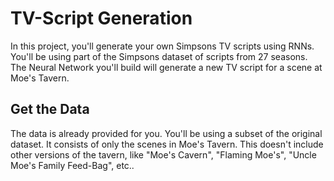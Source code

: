 # TV-Script Generation

In this project, you'll generate your own Simpsons TV scripts using RNNs. You'll be using part of the Simpsons dataset of scripts from 27 seasons. The Neural Network you'll build will generate a new TV script for a scene at Moe's Tavern.

## Get the Data

The data is already provided for you. You'll be using a subset of the original dataset. It consists of only the scenes in Moe's Tavern. This doesn't include other versions of the tavern, like "Moe's Cavern", "Flaming Moe's", "Uncle Moe's Family Feed-Bag", etc..





